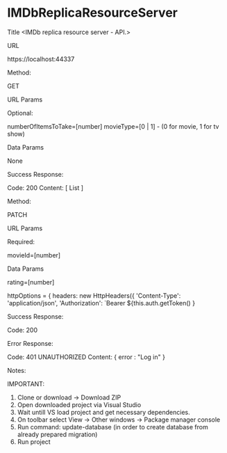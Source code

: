 # IMDbReplicaResourceServer

Title
<IMDb replica resource server - API.>

URL

https://localhost:44337

Method:

GET

URL Params

Optional:

numberOfItemsToTake=[number]
movieType=[0 | 1] - (0 for movie, 1 for tv show)

Data Params

None

Success Response:

Code: 200 
Content: [ List<Movie> ]

Method:

PATCH

URL Params

Required:

movieId=[number]

Data Params

rating=[number]

httpOptions = {
      headers: new HttpHeaders({
        'Content-Type':  'application/json',
        'Authorization': `Bearer ${this.auth.getToken()
        }
        
Success Response:

Code: 200 


Error Response:

Code: 401 UNAUTHORIZED 
Content: { error : "Log in" }

Notes:

IMPORTANT:
1. Clone or download -> Download ZIP
2. Open downloaded project via Visual Studio 
3. Wait untill VS load project and get necessary dependencies.
4. On toolbar select View -> Other windows -> Package manager console
5. Run command: update-database (in order to create database from already prepared migration)
6. Run project

